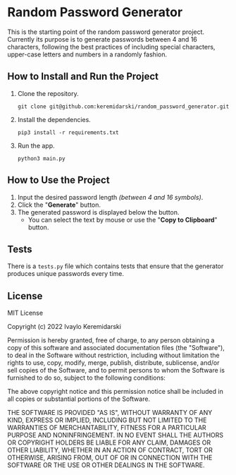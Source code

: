 

# Random Password Generator

This is the starting point of the random password generator project. Currently its purpose is to generate passwords between 4 and 16 characters, following the best practices of including special characters, upper-case letters and numbers in a randomly fashion.

## How to Install and Run the Project

1. Clone the repository.
	
	`git clone git@github.com:keremidarski/random_password_generator.git`

2. Install the dependencies.
	
	`pip3 install -r requirements.txt`

3. Run the app.
	
	`python3 main.py`

## How to Use the Project

1. Input the desired password length *(between 4 and 16 symbols)*.
2. Click the "**Generate**" button.
3. The generated password is displayed below the button.
	- You can select the text by mouse or use the "**Copy to Clipboard**" button.

## Tests

There is a `tests.py` file which contains tests that ensure that the generator produces unique passwords every time.

## License

MIT License

Copyright (c) 2022 Ivaylo Keremidarski

Permission is hereby granted, free of charge, to any person obtaining a copy
of this software and associated documentation files (the "Software"), to deal
in the Software without restriction, including without limitation the rights
to use, copy, modify, merge, publish, distribute, sublicense, and/or sell
copies of the Software, and to permit persons to whom the Software is
furnished to do so, subject to the following conditions:

The above copyright notice and this permission notice shall be included in all
copies or substantial portions of the Software.

THE SOFTWARE IS PROVIDED "AS IS", WITHOUT WARRANTY OF ANY KIND, EXPRESS OR
IMPLIED, INCLUDING BUT NOT LIMITED TO THE WARRANTIES OF MERCHANTABILITY,
FITNESS FOR A PARTICULAR PURPOSE AND NONINFRINGEMENT. IN NO EVENT SHALL THE AUTHORS OR COPYRIGHT HOLDERS BE LIABLE FOR ANY CLAIM, DAMAGES OR OTHER LIABILITY, WHETHER IN AN ACTION OF CONTRACT, TORT OR OTHERWISE, ARISING FROM, OUT OF OR IN CONNECTION WITH THE SOFTWARE OR THE USE OR OTHER DEALINGS IN THE SOFTWARE.


